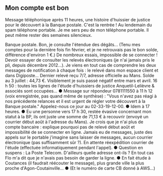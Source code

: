 ## Mon compte est bon

Message téléphonique après 11 heures, une histoire d'huissier de justice pour le découvert à la Banque postale. C'est la rentrée ! Au lendemain du spam téléphone portable. Je me sers peu de mon téléphone portable. Il peut même rester des semaines silencieux.

Banque postale. Bon, je consulte l'étendue des dégâts... (Tenu mes comptes pour la dernière fois fin février, et je ne retrouvais pas le bon solde, différence d'environ 1 €.) De nombreux essais, impossible de se connecter ! Devoir essayer de consulter les relevés électroniques (je n'ai jamais pris le pli, depuis décembre 2012...). Je viens en tout cas de comprendre les deux messages de notification à chaque fois : le relevé dans mon espace client et dans Digiposte... Dernier relevé reçu 7/7, adresse officielle au Mans. Solde au 3 juillet : 44,73 €. Visiblement je suis passé négatif entre mars et avril. 16 h 50 : toutes les lignes de l'étude d'huissiers de justice Anquetil-Lelièvre & associés sont occupées... ● Message sur répondeur 0781111550 à 11 h 12 (voix enregistrée, pas quand même de synthèse) : "Vous n'avez pas réagi à nos précédente relances et il est urgent de régler votre découvert à la Banque postale." Appelez-nous ce jour au 02-33-19-12-00. ● Idem à 17 heures. ● Eu une personne vers 17 h 30, restée évasive concernant mon statut à la BP, ils ont juste une somme de 71,13 € à recouvrir (envoyé un courrier début août à l'adresse du Mans). Je crois que je n'ai plus de compte bancaire : explique pourquoi pas de relevé début août et impossibilité de se connecter en ligne. Jamais eu de messages, juste des appels sur le portable j'imagine sans laisser de messages, aucun courrier électronique (pas suffisamment sûr ?). En attente réexpédition courrier de l'étude (effectuée informatiquement pendant l'appel). ● Question en suspens : La Poste Telecom. D'ailleurs quelle adresse ont-ils ? En tout cas Flo m'a dit que je n'avais pas besoin de garder la ligne. ● En fait étude à Coutances (il faudrait réécouter le message), plus grande ville la plus proche d'Agon-Coutainville... ● (Et le numéro de carte CB donné à AWS...)